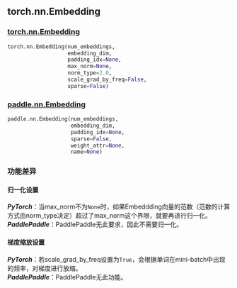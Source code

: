 ## torch.nn.Embedding
### [torch.nn.Embedding](https://pytorch.org/docs/stable/generated/torch.nn.Embedding.html?highlight=embedding#torch.nn.Embedding)
```python
torch.nn.Embedding(num_embeddings,
                   embedding_dim,
                   padding_idx=None,
                   max_norm=None,
                   norm_type=2.0,
                   scale_grad_by_freq=False,
                   sparse=False)
```
### [paddle.nn.Embedding](https://www.paddlepaddle.org.cn/documentation/docs/zh/api/paddle/nn/layer/common/Embedding_cn.html#embedding)
```python
paddle.nn.Embedding(num_embeddings,
                    embedding_dim,
                    padding_idx=None,
                    sparse=False,
                    weight_attr=None,
                    name=None)
```

### 功能差异
#### 归一化设置
***PyTorch***：当max_norm不为`None`时，如果Embeddding向量的范数（范数的计算方式由norm_type决定）超过了max_norm这个界限，就要再进行归一化。  
***PaddlePaddle***：PaddlePaddle无此要求，因此不需要归一化。

#### 梯度缩放设置
***PyTorch***：若scale_grad_by_freq设置为`True`，会根据单词在mini-batch中出现的频率，对梯度进行放缩。  
***PaddlePaddle***：PaddlePaddle无此功能。
